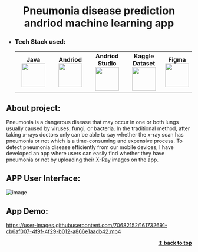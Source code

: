 <h1 align="center">Pneumonia disease prediction andriod machine learning app</h1>

- ### Tech Stack used:
	<center>
		<table>
			<tbody>
				<tr>
					<td width="25%" align="center">
						<span><strong>Java</strong></span><br/>
						<img height="64px" width="64px" src="https://cdn.svgporn.com/logos/java.svg">
					</td>
					<td width="25%" align="center">
						<span><strong>Andriod</strong></span><br/>
						<img height="64px" width="64px" src="https://www.vectorlogo.zone/logos/android/android-icon.svg">
					</td>
          <td width="25%" align="center">
						<span><strong>Andriod Studio</strong></span><br/>
						<img height="64px" width="64px" src="https://upload.wikimedia.org/wikipedia/commons/9/95/Android_Studio_Icon_3.6.svg">
					</td>
          <td width="25%" align="center">
						<span><strong>Kaggle Dataset</strong></span><br/>
						<img height="64px" width="64px" src="https://www.vectorlogo.zone/logos/kaggle/kaggle-ar21.svg">
					</td>
          <td width="25%" align="center">
						<span><strong>Figma</strong></span><br/>
						<img height="64px" width="64px" src="https://www.vectorlogo.zone/logos/figma/figma-icon.svg">
					</td>
        </tr>
			</tbody>
		</table>
	</center>

## About project:
Pneumonia is a dangerous disease that may occur in one or both lungs usually caused by viruses, fungi, or bacteria. In the traditional method, after taking x-rays doctors only can be able to say whether the x-ray scan has pneumonia or not which is a time-consuming and expensive process. To detect pneumonia disease efficiently from our mobile devices, I have developed an app where users can easily find whether they have pneumonia or not by uploading their X-Ray images on the app.

## APP User Interface:
![image](https://user-images.githubusercontent.com/70682152/165066315-085afcc4-7ecf-4248-91d9-9d2f197b78ad.png)

## App Demo: 

https://user-images.githubusercontent.com/70682152/161732691-cb6af007-4f9f-4f29-b012-a866e1aadb42.mp4

<div align="right">
    <b><a href="#">↥ back to top</a></b>
</div>

